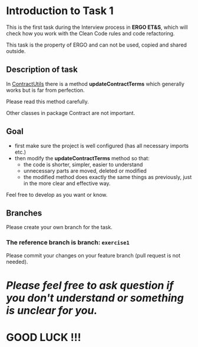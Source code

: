 # Introduction to Task 1
This is the first task during the Interview process in **ERGO ET&S**, which will check how you work with the Clean Code rules and code refactoring. 

This task is the property of ERGO and can not be used, copied and shared outside.
## Description of task
In [ContractUtils][ContractUtils] there is a method **updateContractTerms** which generally works but is far from perfection. 

Please read this method carefully. 

Other classes in package Contract are not important.
## Goal

- first make sure the project is well configured (has all necessary imports etc.)
- then modify the **updateContractTerms** method so that:
  - the code is shorter, simpler, easier to understand
  - unnecessary parts are moved, deleted or modified
  - the modified method does exactly the same things as previously, just in the more clear and effective way.

Feel free to develop as you want or know.

## Branches
Please create your own branch for the task.

### **The reference branch is branch: `exercise1`**
Please commit your changes on your feature branch (pull request is not needed).

# _Please feel free to ask question if you don't understand or something is unclear for you._
# **GOOD LUCK !!!**

[ContractUtils]: src/main/java/digital/ergo/interview/insurance/utils/ContractUtils.java
